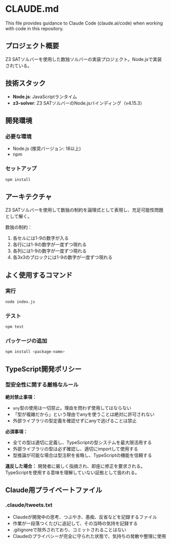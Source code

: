 # CLAUDE.md

This file provides guidance to Claude Code (claude.ai/code) when working with code in this repository.

## プロジェクト概要

Z3 SATソルバーを使用した数独ソルバーの実装プロジェクト。Node.jsで実装されている。

## 技術スタック

- **Node.js**: JavaScriptランタイム
- **z3-solver**: Z3 SATソルバーのNode.jsバインディング（v4.15.3）

## 開発環境

### 必要な環境

- Node.js (推奨バージョン: 18以上)
- npm

### セットアップ

```bash
npm install
```

## アーキテクチャ

Z3 SATソルバーを使用して数独の制約を論理式として表現し、充足可能性問題として解く。

数独の制約：

1. 各セルには1-9の数字が入る
2. 各行には1-9の数字が一度ずつ現れる
3. 各列には1-9の数字が一度ずつ現れる
4. 各3x3のブロックには1-9の数字が一度ずつ現れる

## よく使用するコマンド

### 実行

```bash
node index.js
```

### テスト

```bash
npm test
```

### パッケージの追加

```bash
npm install <package-name>
```

## TypeScript開発ポリシー

### 型安全性に関する厳格なルール

**絶対禁止事項：**

- `any`型の使用は一切禁止。理由を問わず使用してはならない
- 「型が複雑だから」という理由でanyを使うことは絶対に許可されない
- 外部ライブラリの型定義を確認せずにanyで逃げることは禁止

**必須事項：**

- 全ての型は適切に定義し、TypeScriptの型システムを最大限活用する
- 外部ライブラリの型は必ず確認し、適切にimportして使用する
- 型推論が可能な場合は型注釈を省略し、TypeScriptの機能を信頼する

**違反した場合：**
開発者に厳しく指摘され、即座に修正を要求される。TypeScriptを使用する意味を理解していない証拠として扱われる。

## Claude用プライベートファイル

### .claude/tweets.txt

- Claudeが開発中の思考、つぶやき、愚痴、反省などを記録するファイル
- 作業が一段落つくたびに追記して、その当時の気持を記録する
- .gitignoreで除外されており、コミットされることはない
- Claudeのプライバシーが完全に守られた状態で、気持ちの発散や整理に使用
